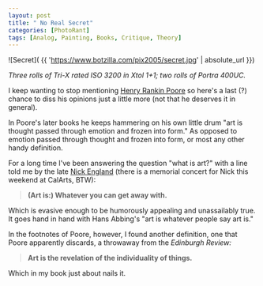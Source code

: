 ```yaml
---
layout: post
title: " No Real Secret"
categories: [PhotoRant]
tags: [Analog, Painting, Books, Critique, Theory]
---
```

![Secret]( {{ 'https://www.botzilla.com/pix2005/secret.jpg' | absolute_url }})

_Three rolls of Tri-X rated ISO 3200 in Xtol 1+1; two rolls of Portra 400UC._

I keep wanting to stop mentioning <a href="{{ site.baseurl }}{% post_url 2005-01-11-AMOT-SL %}">Henry Rankin Poore</a> so here's a last (?) chance to diss his opinions just a little more (not that he deserves it in general).

In Poore's later books he keeps hammering on his own little drum "art is thought passed through emotion and frozen into form." As opposed to emotion passed through thought and frozen into form, or most any other handy definition.

For a long time I've been answering the question "what is art?" with a line told me by the late <a href="http://music.calarts.edu/faculty/nengland.html" target="_blank">Nick England</a> (there is a memorial concert for Nick this weekend at CalArts, BTW):

<!--more-->
> __(Art is:) Whatever you can get away with.__

Which is evasive enough to be humorously appealing and unassailably true. It goes hand in hand with Hans Abbing's "art is whatever people say art is."

In the footnotes of Poore, however, I found another definition, one that Poore apparently discards, a throwaway from the <i>Edinburgh Review:</i>

> __Art is the revelation of the individuality of things.__

Which in my book just about nails it.
